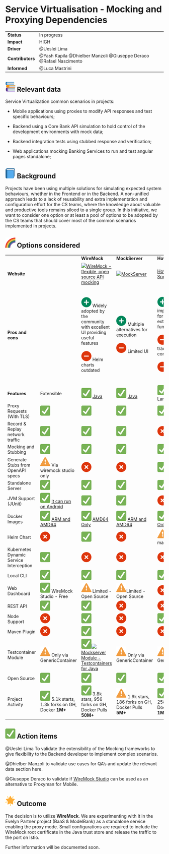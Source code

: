 # Service Virtualisation - Mocking and Proxying Dependencies

|     |     |
| --- | --- |
| **Status** | In progress |
| **Impact** | HIGH |
| **Driver** | @Ueslei Lima |
| **Contributors** | @Yash Kapila @Dhielber Manzoli @Giuseppe Deraco @Rafael Nascimento |
| **Informed** | @Luca Mastrini |

## ![:books:](./1f4da.png) Relevant data

Service Virtualization common scenarios in projects:

*   Mobile applications using proxies to modify API responses and test specific behaviours;
    
*   Backend using a Core Bank API simulation to hold control of the development environments with mock data;
    
*   Backend integration tests using stubbed response and verification;
    
*   Web applications mocking Banking Services to run and test angular pages standalone;
    

## ![:blue_book:](./1f4d8.png) Background

Projects have been using multiple solutions for simulating expected system behaviours, whether in the Frontend or in the Backend. A non-unified approach leads to a lack of reusability and extra implementation and configuration effort for the CS teams, where the knowledge about valuable and productive tools remains siloed to a single group. In this initiative, we want to consider one option or at least a pool of options to be adopted by the CS teams that should cover most of the common scenarios implemented in projects.

## ![:rainbow:](./1f308.png) Options considered



|     |     |     |     |     |     |
| --- | --- | --- | --- | --- | --- |
|     |     | **WireMock** | **MockServer** | **Hoverfly** | **Prism** |
| **Website** |     | [![](https://wiremock.org/images/favicon.svg)WireMock - flexible, open source API mocking](https://wiremock.org/) | [![](https://www.mock-server.com/favicon.ico)MockServer](https://www.mock-server.com/) | [Hoverfly by SpectoLabs](https://hoverfly.io/) | [![](https://meta.stoplight.io/favicons/favicon.ico)Prism](https://meta.stoplight.io/docs/prism/) |
| **Pros and cons** |     | ![:plus:](./plus_32.png) Widely adopted by the community with excellent UI providing useful features<br><br>![:minus:](./minus_32.png) Helm charts outdated | ![:plus:](./plus_32.png) Multiple alternatives for execution<br><br>![:minus:](./minus_32.png) Limited UI | ![:plus:](./plus_32.png) Flexible implementation for middleware to extend the functionality<br><br>![:minus:](./minus_32.png) Less traction in the community<br><br>![:minus:](./minus_32.png) Limited UI | ![:plus:](./plus_32.png) Extremely easy to generate stubs based on OpenAPI specs<br><br>![:minus:](./minus_32.png) It doesn’t support Java/JUnit assertions and validations |
| **Features** | Extensible | ![:white_check_mark:](./2705.png) [Java](https://wiremock.org/docs/extending-wiremock/) | ![:white_check_mark:](./2705.png) [Java](https://www.mock-server.com/mock_server/getting_started.html#button_response_class_callback) | ![:white_check_mark:](./2705.png) Multiple Languages | ![:cross_mark:](./cross_mark_32.png) |
| Proxy Requests (With TLS) | ![:white_check_mark:](./2705.png) | ![:white_check_mark:](./2705.png) | ![:white_check_mark:](./2705.png) | ![:white_check_mark:](./2705.png) |
| Record & Replay network traffic | ![:white_check_mark:](./2705.png) | ![:white_check_mark:](./2705.png) | ![:white_check_mark:](./2705.png) | ![:cross_mark:](./cross_mark_32.png) |
| Mocking and Stubbing | ![:white_check_mark:](./2705.png) | ![:white_check_mark:](./2705.png) | ![:white_check_mark:](./2705.png) | ![:white_check_mark:](./2705.png) |
| Generate Stubs from OpenAPI specs | ![:warning:](./warning_32.png) Via wiremock studio only | ![:cross_mark:](./cross_mark_32.png) | ![:cross_mark:](./cross_mark_32.png) | ![:white_check_mark:](./2705.png) |
| Standalone Server | ![:white_check_mark:](./2705.png) | ![:white_check_mark:](./2705.png) | ![:white_check_mark:](./2705.png) | ![:white_check_mark:](./2705.png) |
| JVM Support (JUnit) | ![:white_check_mark:](./2705.png) [It can run on Android](https://handstandsam.com/2016/01/30/running-wiremock-on-android/) | ![:white_check_mark:](./2705.png) | ![:white_check_mark:](./2705.png) | ![:cross_mark:](./cross_mark_32.png) |
| Docker Images | ![:white_check_mark:](./2705.png) [ARM and AMD64](https://hub.docker.com/r/wiremock/wiremock) | ![:white_check_mark:](./2705.png) [AMD64 Only](https://hub.docker.com/r/mockserver/mockserver) | ![:white_check_mark:](./2705.png) [ARM and AMD64](https://hub.docker.com/r/spectolabs/hoverfly) | ![:white_check_mark:](./2705.png) [AMD64 Only](https://hub.docker.com/r/stoplight/prism) |
| Helm Chart | ![:cross_mark:](./cross_mark_32.png) | ![:white_check_mark:](./2705.png) | ![:cross_mark:](./cross_mark_32.png) | ![:warning:](./warning_32.png)Not officially maintained |
| Kubernetes Dynamic Service Interception | ![:white_check_mark:](./2705.png) | ![:cross_mark:](./cross_mark_32.png) | ![:cross_mark:](./cross_mark_32.png) | ![:cross_mark:](./cross_mark_32.png) |
| Local CLI | ![:white_check_mark:](./2705.png) | ![:white_check_mark:](./2705.png) | ![:white_check_mark:](./2705.png) | ![:white_check_mark:](./2705.png) |
| Web Dashboard | ![:white_check_mark:](./2705.png) WireMock Studio - Free | ![:warning:](./warning_32.png) Limited - Open Source | ![:warning:](./warning_32.png)Limited - Open Source | ![:cross_mark:](./cross_mark_32.png) |
| REST API | ![:white_check_mark:](./2705.png) | ![:white_check_mark:](./2705.png) | ![:cross_mark:](./cross_mark_32.png) | ![:cross_mark:](./cross_mark_32.png) |
| Node Support | ![:cross_mark:](./cross_mark_32.png) | ![:white_check_mark:](./2705.png) | ![:cross_mark:](./cross_mark_32.png) | ![:white_check_mark:](./2705.png) |
| Maven Plugin | ![:cross_mark:](./cross_mark_32.png) | ![:white_check_mark:](./2705.png) | ![:cross_mark:](./cross_mark_32.png) | ![:cross_mark:](./cross_mark_32.png) |
| Testcontainer Module | ![:warning:](./warning_32.png) Only via GenericContainer | ![:white_check_mark:](./2705.png)[![](https://java.testcontainers.org/favicon.ico)Mockserver Module - Testcontainers for Java](https://www.testcontainers.org/modules/mockserver/) | ![:warning:](./warning_32.png) Only via GenericContainer | ![:warning:](./warning_32.png) Only via GenericContainer |
| Open Source | ![:white_check_mark:](./2705.png) | ![:white_check_mark:](./2705.png) | ![:white_check_mark:](./2705.png) | ![:white_check_mark:](./2705.png) |
| Project Activity | ![:white_check_mark:](./2705.png) 5.1k starts, 1.3k forks on GH, Docker **1M+** | ![:white_check_mark:](./2705.png) 3.8k stars, 956 forks on GH, Docker Pulls **50M+** | ![:warning:](./warning_32.png) 1.9k stars, 186 forks on GH, Docker Pulls **5M+** | ![:white_check_mark:](./2705.png) 3.1k starts, 258 forks on GH, Docker Pulls **1M+** |

## ![:white_check_mark:](./2705.png) Action items

@Ueslei Lima To validate the extensibility of the Mocking frameworks to give flexibility to the Backend developer to implement complex scenarios.

@Dhielber Manzoli to validate use cases for QA’s and update the relevant data section here.

@Giuseppe Deraco to validate if [WireMock Studio](https://wiremock.org/studio/docs/getting-started/docker/ "https://wiremock.org/studio/docs/getting-started/docker/") can be used as an alternative to Proxyman for Mobile.

## ![:star2:](./1f31f.png) Outcome

The decision is to utilize **WireMock**. We are experimenting with it in the Evelyn Partner project (BaaS & ModelBank) as a standalone service enabling the proxy mode. Small configurations are required to include the WireMock root certificate in the Java trust store and release the traffic to the port on Istio.

Further information will be documented soon.
